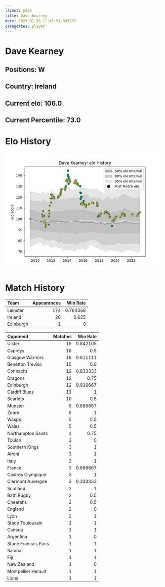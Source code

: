 ```yaml
---  
layout: page  
title: Dave Kearney  
date: 2023-01-30 11:45:51.893287  
categories: player  
---
```

# Dave Kearney

## Positions: W

## Country: Ireland

## Current elo: 106.0

## Current Percentile: 73.0

# Elo History


![elo history](history_DaveKearney.png)
# Match History


| Team      |   Appearances |   Win Rate |
|:----------|--------------:|-----------:|
| Leinster  |           174 |   0.764368 |
| Ireland   |            20 |   0.625    |
| Edinburgh |             1 |   0        |

| Opponent             |   Matches |   Win Rate |
|:---------------------|----------:|-----------:|
| Ulster               |        19 |   0.842105 |
| Ospreys              |        18 |   0.5      |
| Glasgow Warriors     |        18 |   0.611111 |
| Benetton Treviso     |        15 |   0.9      |
| Connacht             |        12 |   0.833333 |
| Dragons              |        12 |   0.75     |
| Edinburgh            |        12 |   0.916667 |
| Cardiff Blues        |        11 |   1        |
| Scarlets             |        10 |   0.8      |
| Munster              |         9 |   0.666667 |
| Zebre                |         5 |   1        |
| Wasps                |         5 |   0.5      |
| Wales                |         5 |   0.5      |
| Northampton Saints   |         4 |   0.75     |
| Toulon               |         3 |   0        |
| Southern Kings       |         3 |   1        |
| Aironi               |         3 |   1        |
| Italy                |         3 |   1        |
| France               |         3 |   0.666667 |
| Castres Olympique    |         3 |   1        |
| Clermont Auvergne    |         3 |   0.333333 |
| Scotland             |         2 |   1        |
| Bath Rugby           |         2 |   0.5      |
| Cheetahs             |         2 |   0.5      |
| England              |         2 |   0        |
| Lyon                 |         2 |   1        |
| Stade Toulousain     |         1 |   1        |
| Canada               |         1 |   1        |
| Argentina            |         1 |   0        |
| Stade Francais Paris |         1 |   1        |
| Samoa                |         1 |   1        |
| Fiji                 |         1 |   1        |
| New Zealand          |         1 |   0        |
| Montpellier Herault  |         1 |   1        |
| Lions                |         1 |   1        |